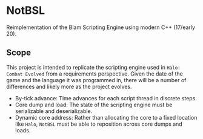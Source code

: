 # NotBSL
Reimplementation of the Blam Scripting Engine using modern C++ (17/early 20).

## Scope
This project is intended to replicate the scripting engine used in `Halo: Combat Evolved` from a requirements perspective.
Given the date of the game and the language it was programmed in, there will be a number of differences and likely more as the project evolves.

 * By-tick advance: Time advances for each script thread in discrete steps.
 * Core dump and load: The state of the scripting engine must be serializable and deserializable. 
 * Dynamic core address: Rather than allocating the core to a fixed location like `Halo`, `NotBSL` must be able to reposition across core dumps and loads.